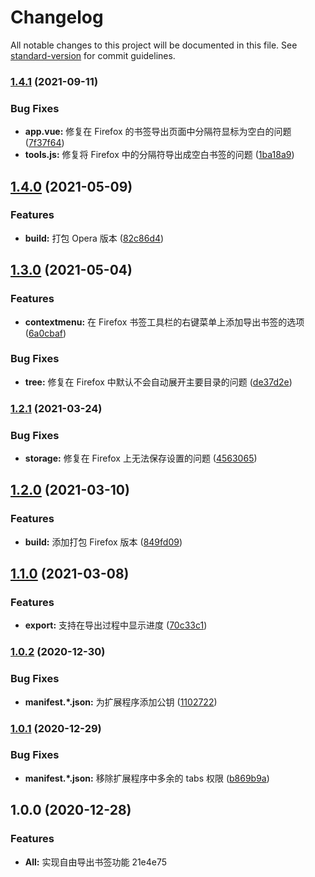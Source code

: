 # Changelog

All notable changes to this project will be documented in this file. See [standard-version](https://github.com/conventional-changelog/standard-version) for commit guidelines.

### [1.4.1](https://github.com/LightAPIs/free-export-bookmarks/compare/v1.4.0...v1.4.1) (2021-09-11)


### Bug Fixes

* **app.vue:** 修复在 Firefox 的书签导出页面中分隔符显标为空白的问题 ([7f37f64](https://github.com/LightAPIs/free-export-bookmarks/commit/7f37f643ddac5f0d200158c96ff29bce1d11d015))
* **tools.js:** 修复将 Firefox 中的分隔符导出成空白书签的问题 ([1ba18a9](https://github.com/LightAPIs/free-export-bookmarks/commit/1ba18a9f816330081aba70c8bee650e2b606c5f4))

## [1.4.0](https://github.com/LightAPIs/free-export-bookmarks/compare/v1.3.0...v1.4.0) (2021-05-09)


### Features

* **build:** 打包 Opera 版本 ([82c86d4](https://github.com/LightAPIs/free-export-bookmarks/commit/82c86d4d2a3762fdc26089c24851bb46cdfb4fa6))

## [1.3.0](https://github.com/LightAPIs/free-export-bookmarks/compare/v1.2.1...v1.3.0) (2021-05-04)


### Features

* **contextmenu:** 在 Firefox 书签工具栏的右键菜单上添加导出书签的选项 ([6a0cbaf](https://github.com/LightAPIs/free-export-bookmarks/commit/6a0cbaf80ef61aa80500a6bbb2c23f117ca98286))


### Bug Fixes

* **tree:** 修复在 Firefox 中默认不会自动展开主要目录的问题 ([de37d2e](https://github.com/LightAPIs/free-export-bookmarks/commit/de37d2e395716002de147451b37aeefc879e2fcb))

### [1.2.1](https://github.com/LightAPIs/free-export-bookmarks/compare/v1.2.0...v1.2.1) (2021-03-24)


### Bug Fixes

* **storage:** 修复在 Firefox 上无法保存设置的问题 ([4563065](https://github.com/LightAPIs/free-export-bookmarks/commit/45630652d0dbbfffaa9cf79f509523586e36496b))

## [1.2.0](https://github.com/LightAPIs/free-export-bookmarks/compare/v1.1.0...v1.2.0) (2021-03-10)


### Features

* **build:** 添加打包 Firefox 版本 ([849fd09](https://github.com/LightAPIs/free-export-bookmarks/commit/849fd0919b7361ab68f5dd9657a8b6a2586a350a))

## [1.1.0](https://github.com/LightAPIs/free-export-bookmarks/compare/v1.0.2...v1.1.0) (2021-03-08)


### Features

* **export:** 支持在导出过程中显示进度 ([70c33c1](https://github.com/LightAPIs/free-export-bookmarks/commit/70c33c18db2e7dd416e9dbd6ef18aaf42d0c4d27))

### [1.0.2](https://github.com/LightAPIs/free-export-bookmarks/compare/v1.0.1...v1.0.2) (2020-12-30)


### Bug Fixes

* **manifest.*.json:** 为扩展程序添加公钥 ([1102722](https://github.com/LightAPIs/free-export-bookmarks/commit/1102722496fabaf813c312e845c9445af3411ae7))

### [1.0.1](https://github.com/LightAPIs/free-export-bookmarks/compare/v1.0.0...v1.0.1) (2020-12-29)


### Bug Fixes

* **manifest.*.json:** 移除扩展程序中多余的 tabs 权限 ([b869b9a](https://github.com/LightAPIs/free-export-bookmarks/commit/b869b9aba2f7cce83a70293641b621eceefd219e))

## 1.0.0 (2020-12-28)


### Features

* **All:** 实现自由导出书签功能 21e4e75
